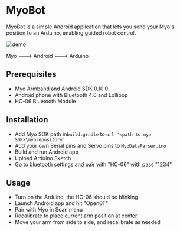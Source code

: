 # MyoBot
MyoBot is a simple Android application that lets you send your Myo's position to an Arduino, enabling guided robot control.

![demo](http://i.imgur.com/d7tx5Z9.gif)

Myo ---> Android ---> Arduino

## Prerequisites

* Myo Armband and Android SDK 0.10.0
* Android phone with Bluetooth 4.0 and Lollipop
* HC-06 Bluetooth Module

## Installation

* Add Myo SDK path in```build.gradle``` to ```url '<path to myo SDK>\myorepository'```
* Add your own Serial pins and Servo pins to ```MyoDataParser.ino```
* Build and run Android app
* Upload Arduino Sketch
* Go to bluetooth settings and pair with "HC-06" with pass "1234"

## Usage

* Turn on the Arduino, the HC-06 should be blinking
* Launch Android app and hit "OpenBT"
* Pair with Myo in Scan menu
* Recalibrate to place current arm position at center
* Move your arm from side to side, and recalibrate as needed
